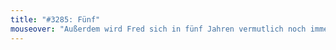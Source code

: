 ```yaml
---
title: "#3285: Fünf"
mouseover: "Außerdem wird Fred sich in fünf Jahren vermutlich noch immer im weltweiten Netz sehen können..."
---
```

